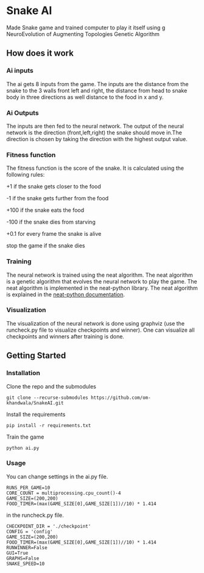 # Snake AI
Made Snake game and trained computer to play it itself using g NeuroEvolution of Augmenting Topologies Genetic Algorithm

## How does it work
### Ai inputs
The ai gets 8 inputs from the game. The inputs are the distance from the snake to the 3 walls front left and right, the distance from head to snake body in three directions as well distance to the food in x and y.

### Ai Outputs
The inputs are then fed to the neural network. The output of the neural network is the direction (front,left,right) the snake should move in.The direction is chosen by taking the direction with the highest output value.

### Fitness function
The fitness function is the score of the snake. It is calculated using the following rules:

+1 if the snake gets closer to the food

-1 if the snake gets further from the food

+100 if the snake eats the food

-100 if the snake dies from starving

+0.1 for every frame the snake is alive

stop the game if the snake dies

### Training
The neural network is trained using the neat algorithm. The neat algorithm is a genetic algorithm that evolves the neural network to play the game. The neat algorithm is implemented in the neat-python library. The neat algorithm is explained in the [neat-python documentation](https://neat-python.readthedocs.io/en/latest/neat_overview.html).

### Visualization
The visualization of the neural network is done using graphviz (use the runcheck.py file to visualize checkpoints and winner). One can visualize all checkpoints and winners after training is done.

## Getting Started
### Installation
Clone the repo and the submodules

```
git clone --recurse-submodules https://github.com/om-khandwala/SnakeAI.git
```

Install the requirements

```
pip install -r requirements.txt
```

Train the game

```
python ai.py
```

### Usage
You can change settings in the ai.py file.

```
RUNS_PER_GAME=10
CORE_COUNT = multiprocessing.cpu_count()-4
GAME_SIZE=(200,200)
FOOD_TIMER=(max(GAME_SIZE[0],GAME_SIZE[1])//10) * 1.414
```

in the runcheck.py file.
```
CHECKPOINT_DIR = './checkpoint'
CONFIG = 'config'
GAME_SIZE=(200,200)
FOOD_TIMER=(max(GAME_SIZE[0],GAME_SIZE[1])//10) * 1.414
RUNWINNER=False
GUI=True
GRAPHS=False
SNAKE_SPEED=10
```
